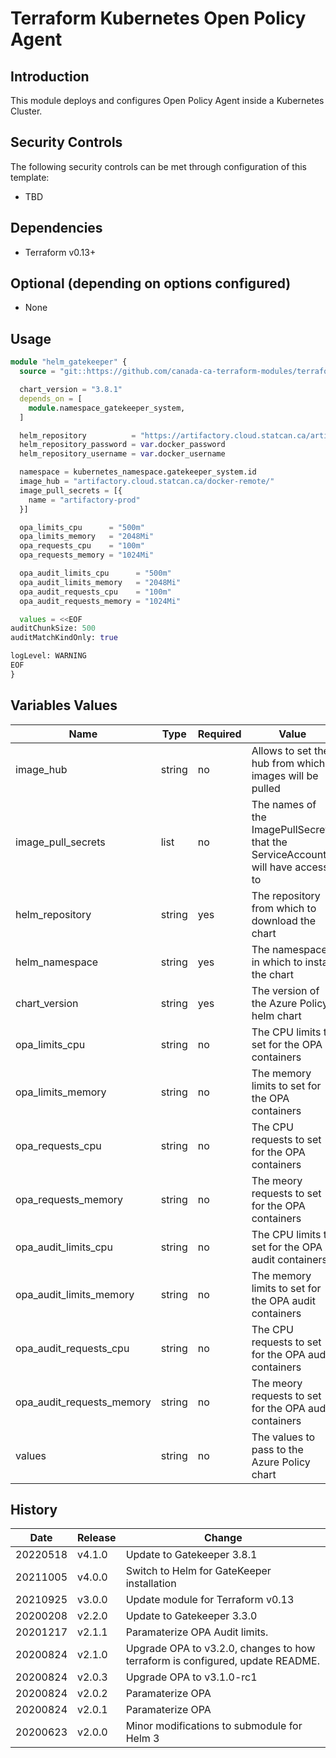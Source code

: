 # Terraform Kubernetes Open Policy Agent

## Introduction

This module deploys and configures Open Policy Agent inside a Kubernetes Cluster.

## Security Controls

The following security controls can be met through configuration of this template:

- TBD

## Dependencies

- Terraform v0.13+

## Optional (depending on options configured)

- None

## Usage

```terraform
module "helm_gatekeeper" {
  source = "git::https://github.com/canada-ca-terraform-modules/terraform-kubernetes-open-policy-agent.git?ref=v4.1.0"

  chart_version = "3.8.1"
  depends_on = [
    module.namespace_gatekeeper_system,
  ]

  helm_repository          = "https://artifactory.cloud.statcan.ca/artifactory/helm-opa-remote"
  helm_repository_password = var.docker_password
  helm_repository_username = var.docker_username

  namespace = kubernetes_namespace.gatekeeper_system.id
  image_hub = "artifactory.cloud.statcan.ca/docker-remote/"
  image_pull_secrets = [{
    name = "artifactory-prod"
  }]

  opa_limits_cpu      = "500m"
  opa_limits_memory   = "2048Mi"
  opa_requests_cpu    = "100m"
  opa_requests_memory = "1024Mi"

  opa_audit_limits_cpu      = "500m"
  opa_audit_limits_memory   = "2048Mi"
  opa_audit_requests_cpu    = "100m"
  opa_audit_requests_memory = "1024Mi"

  values = <<EOF
auditChunkSize: 500
auditMatchKindOnly: true

logLevel: WARNING
EOF
}
```

## Variables Values

| Name                      | Type   | Required | Value                                                                         |
| ------------------------- | ------ | -------- | ----------------------------------------------------------------------------- |
| image_hub                 | string | no       | Allows to set the hub from which images will be pulled                        |
| image_pull_secrets        | list   | no       | The names of the ImagePullSecrets that the ServiceAccount will have access to |
| helm_repository           | string | yes      | The repository from which to download the chart                               |
| helm_namespace            | string | yes      | The namespace in which to install the chart                                   |
| chart_version             | string | yes      | The version of the Azure Policy helm chart                                    |
| opa_limits_cpu            | string | no       | The CPU limits to set for the OPA containers                                  |
| opa_limits_memory         | string | no       | The memory limits to set for the OPA containers                               |
| opa_requests_cpu          | string | no       | The CPU requests to set for the OPA containers                                |
| opa_requests_memory       | string | no       | The meory requests to set for the OPA containers                              |
| opa_audit_limits_cpu      | string | no       | The CPU limits to set for the OPA audit containers                            |
| opa_audit_limits_memory   | string | no       | The memory limits to set for the OPA audit containers                         |
| opa_audit_requests_cpu    | string | no       | The CPU requests to set for the OPA audit containers                          |
| opa_audit_requests_memory | string | no       | The meory requests to set for the OPA audit containers                        |
| values                    | string | no       | The values to pass to the Azure Policy chart                                  |

## History

| Date     | Release | Change                                                       |
| -------- | ------- | ------------------------------------------------------------ |
| 20220518 | v4.1.0  | Update to Gatekeeper 3.8.1                                   |
| 20211005 | v4.0.0  | Switch to Helm for GateKeeper installation                   |
| 20210925 | v3.0.0  | Update module for Terraform v0.13                            |
| 20200208 | v2.2.0  | Update to Gatekeeper 3.3.0                                   |
| 20201217 | v2.1.1  | Paramaterize OPA Audit limits.                               |
| 20200824 | v2.1.0  | Upgrade OPA to v3.2.0, changes to how terraform is configured, update README. |
| 20200824 | v2.0.3  | Upgrade OPA to v3.1.0-rc1                                    |
| 20200824 | v2.0.2  | Paramaterize OPA                                             |
| 20200824 | v2.0.1  | Paramaterize OPA                                             |
| 20200623 | v2.0.0  | Minor modifications to submodule for Helm 3                  |
